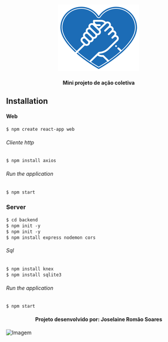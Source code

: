 
<p align="center">
  <img  src="https://github.com/joselainejrs/acao-coletiva/blob/master/web/src/assets/images/logo.svg" alt="Imagem">
</p>

<h4 align="center">
Mini projeto de ação coletiva
</h4>

## Installation

#### Web
```
$ npm create react-app web 
```

###### Cliente http
```
$ npm install axios
```

######  Run the application
```
$ npm start
```

### Server
```
$ cd backend 
$ npm init -y
$ npm init -y
$ npm install express nodemon cors

```
######  Sql

```
$ npm install knex
$ npm install sqlite3
```
######  Run the application 
```
$ npm start 
```

<h4 align="center">
Projeto desenvolvido por: Joselaine Romão Soares
</h4>

![Imagem]()

